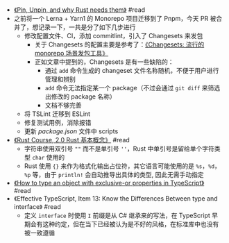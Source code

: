 - [《Pin, Unpin, and why Rust needs them》](https://blog.adamchalmers.com/pin-unpin/) #read
- 之前将一个 Lerna + Yarn1 的 Monorepo 项目迁移到了 Pnpm，今天 PR 被合并了，想记录一下，一共是分了如下几步进行
	- 修改配置文件、CI，添加 commitlint，引入了 Changesets 来发包
		- 关于 Changesets 的配置主要是参考了：[《Changesets: 流行的 monorepo 场景发包工具》](https://zhuanlan.zhihu.com/p/427588430)
		- 正如文章中提到的，Changesets 是有一些缺陷的：
			- 通过 `add` 命令生成的 changeset 文件名称随机，不便于用户进行管理和辨别
			- `add` 命令无法指定某一个 package（不过会通过 `git diff` 来筛选出修改的 package 名称）
			- 文档不够完善
	- 将 TSLint 迁移到 ESLint
	- 修复测试用例，消除报错
	- 更新 *package.json* 文件中 scripts
- [《Rust Course, 2.0 Rust 基本概念》](https://course.rs/basic/intro.html) #read
	- 字符串使用双引号 `""` 而不是单引号 `''`，Rust 中单引号是留给单个字符类型 `char` 使用的
	- Rust 使用 `{}` 来作为格式化输出占位符，其它语言可能使用的是 `%s`，`%d`，`%p` 等，由于 `println!` 会自动推导出具体的类型, 因此无需手动指定
- [《How to type an object with exclusive-or properties in TypeScript》](https://juhanajauhiainen.com/posts/how-to-type-an-object-with-exclusive-or-properties-in-typescript) #read
- 《Effective TypeScript, Item 13: Know the Differences Between type and interface》 #read
	- 定义 `interface` 时使用 `I` 前缀是从 C# 继承来的写法，在 TypeScript 早期会有这种约定，但在当下已经被认为是不好的风格，在标准库中也没有被一致遵循